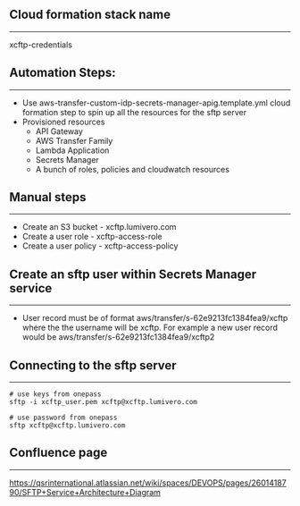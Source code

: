 ## Cloud formation stack name
---
xcftp-credentials


## Automation Steps: 
---
* Use aws-transfer-custom-idp-secrets-manager-apig.template.yml cloud formation step to spin up all the resources for the sftp server
* Provisioned resources
    * API Gateway
    * AWS Transfer Family
    * Lambda Application
    * Secrets Manager
    * A bunch of roles, policies and cloudwatch resources

## Manual steps
---
* Create an S3 bucket - xcftp.lumivero.com
* Create a user role - xcftp-access-role
* Create a user policy - xcftp-access-policy


## Create an sftp user within Secrets Manager service
---
* User record must be of format aws/transfer/s-62e9213fc1384fea9/xcftp where the the username will be xcftp. For example a new user record would be aws/transfer/s-62e9213fc1384fea9/xcftp2

## Connecting to the sftp server
---
``` 
# use keys from onepass
sftp -i xcftp_user.pem xcftp@xcftp.lumivero.com 

# use password from onepass
sftp xcftp@xcftp.lumivero.com 
```

## Confluence page
---
https://qsrinternational.atlassian.net/wiki/spaces/DEVOPS/pages/2601418790/SFTP+Service+Architecture+Diagram